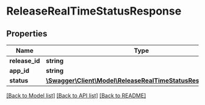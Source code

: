 # ReleaseRealTimeStatusResponse

## Properties
Name | Type | Description | Notes
------------ | ------------- | ------------- | -------------
**release_id** | **string** | release id | [optional] 
**app_id** | **string** | app id | [optional] 
**status** | [**\Swagger\Client\Model\ReleaseRealTimeStatusResponseStatus**](ReleaseRealTimeStatusResponseStatus.md) |  | [optional] 

[[Back to Model list]](../README.md#documentation-for-models) [[Back to API list]](../README.md#documentation-for-api-endpoints) [[Back to README]](../README.md)


